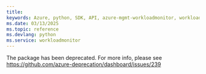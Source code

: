 ```yaml
---
title: 
keywords: Azure, python, SDK, API, azure-mgmt-workloadmonitor, workloadmonitor
ms.date: 03/13/2025
ms.topic: reference
ms.devlang: python
ms.service: workloadmonitor
---
```

The package has been deprecated. For more info, please see https://github.com/azure-deprecation/dashboard/issues/239


